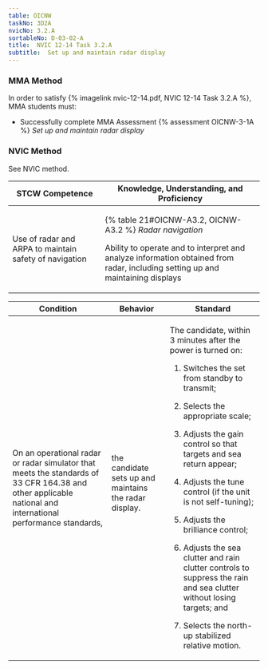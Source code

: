 ```yaml
---
table: OICNW
taskNo: 3D2A
nvicNo: 3.2.A 
sortableNo: D-03-02-A
title:  NVIC 12-14 Task 3.2.A
subtitle:  Set up and maintain radar display
---
```



### MMA Method

In order to satisfy  {% imagelink nvic-12-14.pdf, NVIC 12-14 Task 3.2.A %}, MMA students must:

* Successfully complete MMA Assessment {% assessment OICNW-3-1A %} *Set up and maintain radar display*


### NVIC Method

<a onclick="togglevisibility('nvic_methods')" >See NVIC method.</a>

<div id='nvic_methods' class='hide'>

<table>
<thead>
<tr>
<th class='forty'> STCW Competence </th>
<th class='sixty'> Knowledge, Understanding, and Proficiency </th>
</tr>
</thead>




<tbody>
<tr><td markdown='1'>

Use of radar and ARPA to maintain safety of navigation

</td><td markdown='1'>

{% table 21#OICNW-A3.2, OICNW-A3.2 %} *Radar navigation*

Ability to operate and to interpret and analyze information obtained from radar, including setting up and maintaining displays

</td></tr>


</tbody>
</table>


<table>
<thead>
<tr><th class='twenty'>  Condition </th><th class='twenty'> Behavior </th><th  class='sixty'>Standard </th></tr>
</thead>
<tbody >



<tr><td markdown='1'>

On an operational radar or radar simulator that meets the standards of 33 CFR 164.38 and other applicable national and international performance standards,

</td><td markdown='1'>

the candidate sets up and maintains the radar display.

<br>

<div class="tooltip" markdown='1'>



</div>


</td><td markdown='1'>

The candidate, within 3 minutes after the power is turned on:

1. Switches the set from standby to transmit;

2. Selects the appropriate scale;

3. Adjusts the gain control so that targets and sea return appear;

4. Adjusts the tune control (if the unit is not self-tuning);

5. Adjusts the brilliance control;

6. Adjusts the sea clutter and rain clutter controls to suppress the rain and sea clutter without losing targets; and

7. Selects the north-up stabilized relative motion.

</td></tr>
</tbody>
</table>
</div>
